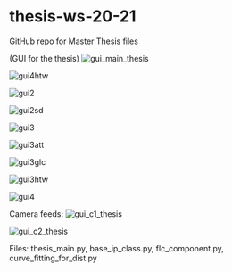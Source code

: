 # thesis-ws-20-21
GitHub repo for Master Thesis files

(GUI for the thesis)
![gui_main_thesis](https://user-images.githubusercontent.com/65690123/122038708-31f88c80-cdd6-11eb-9cee-022ed69b42a1.png)

![gui4htw](https://user-images.githubusercontent.com/65690123/122038740-38870400-cdd6-11eb-9def-d2842be75ec2.png)

![gui2](https://user-images.githubusercontent.com/65690123/122038753-3b81f480-cdd6-11eb-9376-102af91dc7b1.png)

![gui2sd](https://user-images.githubusercontent.com/65690123/122038764-3de44e80-cdd6-11eb-8321-69e8c321bac9.png)

![gui3](https://user-images.githubusercontent.com/65690123/122038779-40df3f00-cdd6-11eb-8728-82c59c4c6403.png)

![gui3att](https://user-images.githubusercontent.com/65690123/122038786-43419900-cdd6-11eb-8a92-0ab69d05a545.png)

![gui3glc](https://user-images.githubusercontent.com/65690123/122038799-45a3f300-cdd6-11eb-8edf-1e56312701fd.png)

![gui3htw](https://user-images.githubusercontent.com/65690123/122038811-489ee380-cdd6-11eb-8799-7ce1c4b41eaa.png)

![gui4](https://user-images.githubusercontent.com/65690123/122038818-4b013d80-cdd6-11eb-86fa-c9d7ae11652c.png)

Camera feeds:
![gui_c1_thesis](https://user-images.githubusercontent.com/65690123/122038841-4fc5f180-cdd6-11eb-9cf1-b9897d4fa099.png)

![gui_c2_thesis](https://user-images.githubusercontent.com/65690123/122038852-52c0e200-cdd6-11eb-84f0-89106a22c5a8.png)


Files: thesis_main.py, base_ip_class.py, flc_component.py, curve_fitting_for_dist.py


